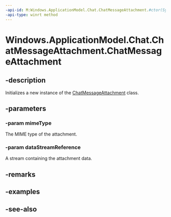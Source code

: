 ----api-id: M:Windows.ApplicationModel.Chat.ChatMessageAttachment.#ctor(System.String,Windows.Storage.Streams.IRandomAccessStreamReference)
-api-type: winrt method
---<!-- Method syntaxpublic ChatMessageAttachment(System.String mimeType, Windows.Storage.Streams.IRandomAccessStreamReference dataStreamReference)--># Windows.ApplicationModel.Chat.ChatMessageAttachment.ChatMessageAttachment## -descriptionInitializes a new instance of the [ChatMessageAttachment](chatmessageattachment.md) class.## -parameters### -param mimeTypeThe MIME type of the attachment.### -param dataStreamReferenceA stream containing the attachment data.## -remarks## -examples## -see-also